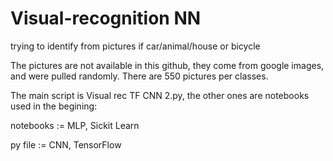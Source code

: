 # Visual-recognition NN
trying to identify from pictures if car/animal/house or bicycle


The pictures are not available in this github, they come from google images, and were pulled randomly. There are 550 pictures per classes.

The main script is Visual rec TF CNN 2.py, the other ones are notebooks used in the begining:

notebooks := MLP, Sickit Learn

py file := CNN, TensorFlow

